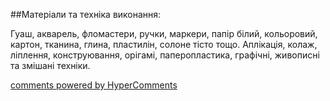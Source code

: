 <div id="hypercomments_widget" class="js-hypercomments-widget invisible"></div>

##Матеріали та техніка виконання:

 Гуаш, акварель, фломастери, ручки, маркери, папір білий, кольоровий, картон, тканина, глина, пластилін, солоне тісто тощо. Аплікація, колаж, ліплення, конструювання, орігамі, паперопластика, графічні, живописні та змішані техніки.


<div class="js-hypercomments-container">
    <a href="http://hypercomments.com" class="hc-link" title="comments widget">comments powered by HyperComments</a>
</div>